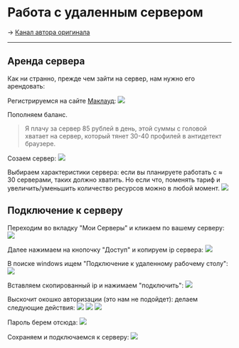 # Работа с удаленным сервером
-> [Канал автора оригинала](https://t.me/earlyberkut)

---

## Аренда сервера
Как ни странно, прежде чем зайти на сервер, нам нужно его арендовать:

Регистрируемся на сайте [Маклауд](https://macloud.ru/):
![](https://telegra.ph/file/f4303b44856a1360cbc5a.png)

Пополняем баланс.
> Я плачу за сервер 85 рублей в день, этой суммы с головой хватает на сервер, который тянет 30-40 профилей в антидетект браузере.

Созаем сервер:
![](https://telegra.ph/file/d82d43958a7d0f6770e59.png)
  
Выбираем характеристики сервера: если вы планируете работать с ≈ 30 серверами, таких должно хватить. Но если что, поменять тариф и увеличить/уменьшить количество ресурсов можно в любой момент.
![](https://telegra.ph/file/d41b893853c2192feb169.png)

## Подключение к серверу
Переходим во вкладку "Мои Серверы" и кликаем по вашему серверу:
![](https://telegra.ph/file/e517ce6edeaada87a0e78.png)

Далее нажимаем на кнопочку "Доступ" и копируем ip сервера:
![](https://telegra.ph/file/49f50012ebbf771a99b1a.png)  

В поиске windows ищем "Подключение к удаленному рабочему столу":
![](https://telegra.ph/file/32cc44406bebe7d712663.png)

Вставляем скопированный ip и нажимаем "подключить":
![](https://telegra.ph/file/8f3ae99413304f87766e3.png)

Выскочит окошко авторизации (это нам не подойдет): делаем следующие действия:
![](https://telegra.ph/file/81928d20e1877b1dddef7.png)
![](https://telegra.ph/file/d96c8db020c4ad9df7e4c.png)
![](https://telegra.ph/file/a15d6dabb9a307e34bd49.png)

Пароль берем отсюда:
![](https://telegra.ph/file/61181ffea0e42d077e0c4.png)

Сохраняем и подключаемся к серверу:
![](https://telegra.ph/file/1bfea7a3235983a2e0ef7.png)